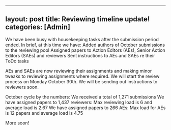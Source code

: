 
---
layout: post
title:  Reviewing timeline update!
categories: [Admin]
---

We have been busy with housekeeping tasks after the submission period ended. In brief, at this time we have:
Added authors of October submissions to the reviewing pool
Assigned papers to Action Editors (AEs), Senior Action Editors (SAEs) and reviewers
Sent instructions to AEs and SAEs re their ToDo tasks

AEs and SAEs are now reviewing their assignments and making minor tweaks to reviewing assignments where required. We will start the review process on Monday October 30th. We will be sending out instructions to reviewers soon.

October cycle by the numbers:
We received a total of 1,271 submissions
We have assigned papers to 1,437 reviewers:
Max reviewing load is 6 and average load is 2.67
We have assigned papers to 266 AEs:
Max load for AEs is 12 papers and average load is 4.75

More soon!
